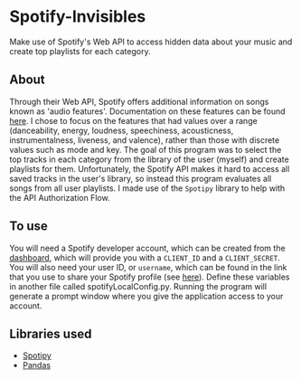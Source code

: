 # Spotify-Invisibles
Make use of Spotify's Web API to access hidden data about your music and create top playlists for each category.

## About
Through their Web API, Spotify offers additional information on songs known as 'audio features'. Documentation on these features can be found
[here](https://developer.spotify.com/documentation/web-api/reference/tracks/get-audio-features/). I chose to focus on the features that had values
over a range (danceability, energy, loudness, speechiness, acousticness, instrumentalness, liveness, and valence), rather than those with
discrete values such as mode and key. The goal of this program was to select the top tracks in each category from the library of the user 
(myself) and create playlists for them. Unfortunately, the Spotify API makes it hard to access all saved tracks in the user's library, so 
instead this program evaluates all songs from all user playlists. I made use of the `Spotipy` library to help with the API Authorization Flow.

## To use
You will need a Spotify developer account, which can be created from the [dashboard](https://developer.spotify.com/dashboard/login), which
will provide you with a `CLIENT_ID` and a `CLIENT_SECRET`. You will also need your user ID, or `username`, which can be found in the link
that you use to share your Spotify profile (see [here](https://community.spotify.com/t5/Accounts/how-do-i-find-my-spotify-user-id/td-p/665532)). Define these variables in another file called spotifyLocalConfig.py.
Running the program will generate a prompt window where you give the application access to your account.

## Libraries used
- [Spotipy](https://spotipy.readthedocs.io/en/latest/)
- [Pandas](https://pandas.pydata.org/)
